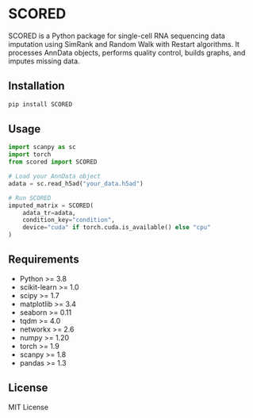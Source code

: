 # SCORED

SCORED is a Python package for single-cell RNA sequencing data imputation using SimRank and Random Walk with Restart algorithms. It processes AnnData objects, performs quality control, builds graphs, and imputes missing data.

## Installation

```bash
pip install SCORED
```

## Usage

```python
import scanpy as sc
import torch
from scored import SCORED

# Load your AnnData object
adata = sc.read_h5ad("your_data.h5ad")

# Run SCORED
imputed_matrix = SCORED(
    adata_tr=adata,
    condition_key="condition",
    device="cuda" if torch.cuda.is_available() else "cpu"
)
```

## Requirements

- Python >= 3.8
- scikit-learn >= 1.0
- scipy >= 1.7
- matplotlib >= 3.4
- seaborn >= 0.11
- tqdm >= 4.0
- networkx >= 2.6
- numpy >= 1.20
- torch >= 1.9
- scanpy >= 1.8
- pandas >= 1.3

## License

MIT License
